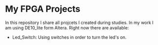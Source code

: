 # My FPGA Projects
In this repository I share all projcets I created during studies.
In my work I am using DE10_lite form Altera.
Right now there are available:
- Led_Switch: Using switches in order to turn the led's on.
